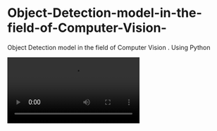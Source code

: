 # Object-Detection-model-in-the-field-of-Computer-Vision-
Object Detection model in the field of Computer Vision . Using Python



<video controls>
  <source src="https://drive.google.com/uc?export=download&id=1v9nDgi_WT-S-EUIukKgSpPOPhZ3zuyaD" type="video/mp4">
  Your browser does not support the video tag.
</video>
